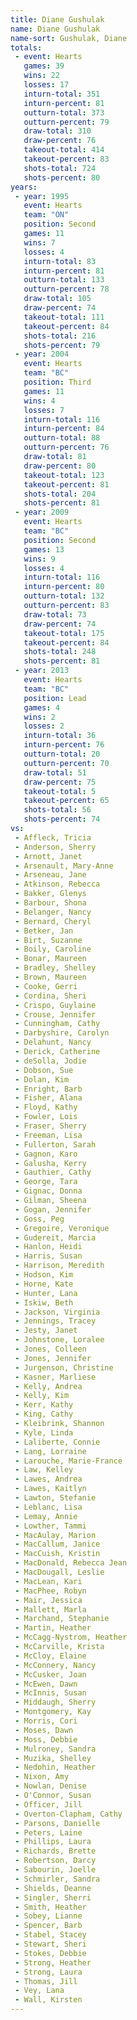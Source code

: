 ```yaml
---
title: Diane Gushulak
name: Diane Gushulak
name-sort: Gushulak, Diane
totals:
 - event: Hearts
   games: 39
   wins: 22
   losses: 17
   inturn-total: 351
   inturn-percent: 81
   outturn-total: 373
   outturn-percent: 79
   draw-total: 310
   draw-percent: 76
   takeout-total: 414
   takeout-percent: 83
   shots-total: 724
   shots-percent: 80
years:
 - year: 1995
   event: Hearts
   team: "ON"
   position: Second
   games: 11
   wins: 7
   losses: 4
   inturn-total: 83
   inturn-percent: 81
   outturn-total: 133
   outturn-percent: 78
   draw-total: 105
   draw-percent: 74
   takeout-total: 111
   takeout-percent: 84
   shots-total: 216
   shots-percent: 79
 - year: 2004
   event: Hearts
   team: "BC"
   position: Third
   games: 11
   wins: 4
   losses: 7
   inturn-total: 116
   inturn-percent: 84
   outturn-total: 88
   outturn-percent: 76
   draw-total: 81
   draw-percent: 80
   takeout-total: 123
   takeout-percent: 81
   shots-total: 204
   shots-percent: 81
 - year: 2009
   event: Hearts
   team: "BC"
   position: Second
   games: 13
   wins: 9
   losses: 4
   inturn-total: 116
   inturn-percent: 80
   outturn-total: 132
   outturn-percent: 83
   draw-total: 73
   draw-percent: 74
   takeout-total: 175
   takeout-percent: 84
   shots-total: 248
   shots-percent: 81
 - year: 2013
   event: Hearts
   team: "BC"
   position: Lead
   games: 4
   wins: 2
   losses: 2
   inturn-total: 36
   inturn-percent: 76
   outturn-total: 20
   outturn-percent: 70
   draw-total: 51
   draw-percent: 75
   takeout-total: 5
   takeout-percent: 65
   shots-total: 56
   shots-percent: 74
vs:
 - Affleck, Tricia
 - Anderson, Sherry
 - Arnott, Janet
 - Arsenault, Mary-Anne
 - Arseneau, Jane
 - Atkinson, Rebecca
 - Bakker, Glenys
 - Barbour, Shona
 - Belanger, Nancy
 - Bernard, Cheryl
 - Betker, Jan
 - Birt, Suzanne
 - Boily, Caroline
 - Bonar, Maureen
 - Bradley, Shelley
 - Brown, Maureen
 - Cooke, Gerri
 - Cordina, Sheri
 - Crispo, Guylaine
 - Crouse, Jennifer
 - Cunningham, Cathy
 - Darbyshire, Carolyn
 - Delahunt, Nancy
 - Derick, Catherine
 - deSolla, Jodie
 - Dobson, Sue
 - Dolan, Kim
 - Enright, Barb
 - Fisher, Alana
 - Floyd, Kathy
 - Fowler, Lois
 - Fraser, Sherry
 - Freeman, Lisa
 - Fullerton, Sarah
 - Gagnon, Karo
 - Galusha, Kerry
 - Gauthier, Cathy
 - George, Tara
 - Gignac, Donna
 - Gilman, Sheena
 - Gogan, Jennifer
 - Goss, Peg
 - Gregoire, Veronique
 - Gudereit, Marcia
 - Hanlon, Heidi
 - Harris, Susan
 - Harrison, Meredith
 - Hodson, Kim
 - Horne, Kate
 - Hunter, Lana
 - Iskiw, Beth
 - Jackson, Virginia
 - Jennings, Tracey
 - Jesty, Janet
 - Johnstone, Loralee
 - Jones, Colleen
 - Jones, Jennifer
 - Jurgenson, Christine
 - Kasner, Marliese
 - Kelly, Andrea
 - Kelly, Kim
 - Kerr, Kathy
 - King, Cathy
 - Kleibrink, Shannon
 - Kyle, Linda
 - Laliberte, Connie
 - Lang, Lorraine
 - Larouche, Marie-France
 - Law, Kelley
 - Lawes, Andrea
 - Lawes, Kaitlyn
 - Lawton, Stefanie
 - Leblanc, Lisa
 - Lemay, Annie
 - Lowther, Tammi
 - MacAulay, Marion
 - MacCallum, Janice
 - MacCuish, Kristin
 - MacDonald, Rebecca Jean
 - MacDougall, Leslie
 - MacLean, Kari
 - MacPhee, Robyn
 - Mair, Jessica
 - Mallett, Marla
 - Marchand, Stephanie
 - Martin, Heather
 - McCagg-Nystrom, Heather
 - McCarville, Krista
 - McCloy, Elaine
 - McConnery, Nancy
 - McCusker, Joan
 - McEwen, Dawn
 - McInnis, Susan
 - Middaugh, Sherry
 - Montgomery, Kay
 - Morris, Cori
 - Moses, Dawn
 - Moss, Debbie
 - Mulroney, Sandra
 - Muzika, Shelley
 - Nedohin, Heather
 - Nixon, Amy
 - Nowlan, Denise
 - O'Connor, Susan
 - Officer, Jill
 - Overton-Clapham, Cathy
 - Parsons, Danielle
 - Peters, Laine
 - Phillips, Laura
 - Richards, Brette
 - Robertson, Darcy
 - Sabourin, Joelle
 - Schmirler, Sandra
 - Shields, Deanne
 - Singler, Sherri
 - Smith, Heather
 - Sobey, Lianne
 - Spencer, Barb
 - Stabel, Stacey
 - Stewart, Sheri
 - Stokes, Debbie
 - Strong, Heather
 - Strong, Laura
 - Thomas, Jill
 - Vey, Lana
 - Wall, Kirsten
---
```

